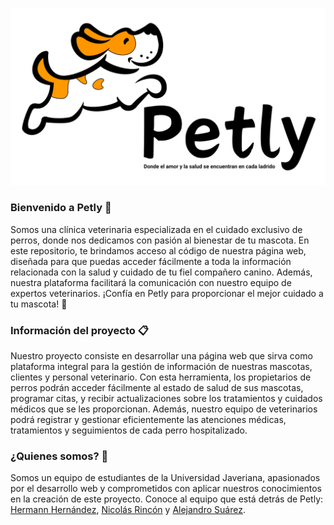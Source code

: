 ![logo](demo/src/main/resources/static/images/logoFull.png)

### Bienvenido a Petly 🐶

Somos una clínica veterinaria especializada en el cuidado exclusivo de perros, donde nos dedicamos con pasión al bienestar de tu mascota. En este repositorio, te brindamos acceso al código de nuestra página web, diseñada para que puedas acceder fácilmente a toda la información relacionada con la salud y cuidado de tu fiel compañero canino. Además, nuestra plataforma facilitará la comunicación con nuestro equipo de expertos veterinarios. ¡Confía en Petly para proporcionar el mejor cuidado a tu mascota! 🐾

### Información del proyecto 📋

Nuestro proyecto consiste en desarrollar una página web que sirva como plataforma integral para la gestión de información de nuestras mascotas, clientes y personal veterinario. Con esta herramienta, los propietarios de perros podrán acceder fácilmente al estado de salud de sus mascotas, programar citas, y recibir actualizaciones sobre los tratamientos y cuidados médicos que se les proporcionan. Además, nuestro equipo de veterinarios podrá registrar y gestionar eficientemente las atenciones médicas, tratamientos y seguimientos de cada perro hospitalizado. 

### ¿Quienes somos? 🤖

Somos un equipo de estudiantes de la Universidad Javeriana, apasionados por el desarrollo web y comprometidos con aplicar nuestros conocimientos en la creación de este proyecto. Conoce al equipo que está detrás de Petly: [Hermann Hernández](https://github.com/Hermann103), [Nicolás Rincón](https://github.com/Rinconjr) y [Alejandro Suárez](https://github.com/suaracost).
